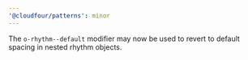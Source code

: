 ```yaml
---
'@cloudfour/patterns': minor
---
```


The `o-rhythm--default` modifier may now be used to revert to default spacing in nested rhythm objects.
